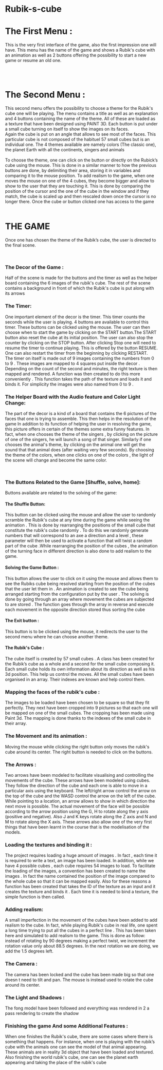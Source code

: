 # Rubik-s-cube
<h1>The First Menu :</h1>
<p>This is the very first interface of the game, also the first
impression one will have. This menu has the name of the game
and shows a Rubik's cube with an animation as well as 2
buttons offering the possibility to start a new game or resume
an old one.</p>
<br><br>
<h1>The Second Menu :</h1>
<p>This second menu offers the possibility to choose a theme for
the Rubik's cube one will be playing. The menu contains a title
as well as an explanation and 4 buttons containing the name
of the theme. All of these are loaded as a texture that have
been designed using PAINT 3D. Each button is put under a
small cube turning on itself to show the images on its faces.<br>
Again the cube is put on an angle that allows to see most of the faces. This particular cube is
not composed of the habituel 57 small cubes but is an individual one. The 4 themes available
are namely colors (The classic one), the planet Earth with all the continents, singers and
animals
<br><br>
To choose the theme, one can click on the button or directly on the Rubick’s cube using the
mouse. This is done in a similar manner to how the previous buttons are done, by delimiting
their area, storing it in variables and comparing it to the mouse position. To add realism to the
game, when one moves the mouse on one of the 4 cubes, they become bigger and allow to
show to the user that they are touching it. This is done by comparing the position of the cursor
and the one of the cube in the window and if they match, the cube is scaled up and then
rescaled down once the cursor is no longer there.
Once the cube or button clicked one has access to the game
<br><br>
<h1>THE GAME</h1>
<p>Once one has chosen the theme of the Rubik’s cube, the
user is directed to the final scene.<p><br>
<h3>The Decor of the Game :</h3>
<p>Half of the scene is made for the buttons and the timer as well
as the helper board containing the 6 images of the rubik's
cube. The rest of the scene contains a background in front of which the Rubik's cube is put
along with its arrows</p>

<h3>The Timer:</h3>
<p>One important element of the decor is the timer. This timer counts the seconds while the user is
playing. 4 buttons are available to control this timer. These buttons can be clicked using the
mouse. The user can then choose when to start the game by clicking on the START button.The
START button also reset the cube at its initial position. The user can also stop the counter by
clicking on the STOP button. After clicking Stop one will need to resume the timer to continue
playing. This is offered by the button RESUME. One can also restart the timer from the
beginning by clicking RESTART.<br>
The timer on itself is made out of 9 images containing the numbers from 0 to 9 . These images
are mapped to 4 squares put inside the decor . Depending on the count of the second and
minutes, the right texture is then mapped and rendered. A function was then created to do this
more conveniently . This function takes the path of the texture and loads it and binds it. For
simplicity the images were also named from 0 to 9 .<br>
<h3>The Helper Board with the Audio feature and Color Light Change:</h3>
<p>The part of the decor is a kind of a board that contains the 6 pictures of the faces that one is
trying to assemble. This then helps in the resolution of the game
In addition to its function of helping the user in resolving the game, this picture offers in certain
of the themes some extra funny features. In fact, when one chooses the theme of the singers ,
by clicking on the picture of one of the singers, he will launch a song of that singer.
Similarly if one chooses the animal's theme, by clicking on the animal one will get the sound
that that animal does (after waiting very few seconds). By choosing the theme of the colors,
when one clicks on one of the colors , the light of the scene will change and become the same
color.</p>
<br>
<h3>The Buttons Related to the Game [Shuffle, solve, home]:</h3>
<p> Buttons available are related to the solving of the game:<p>
<h4>The Shuffle Button:</h4>
<p>This button can be clicked using the mouse and allow the user to randomly scramble the
Rubik's cube at any time during the game while seeing the animation . This is done by
rearranging the positions of the small cube that constitute the rubik's cube randomly . To do this
we randomly generate numbers that will correspond to an axe a direction and a level , these
parameter will then be used to activate a function that will twist a random part of the cube .While
rearranging the position of the cubes , the animation of the turning face in different direction is
also done to add realism to the game.</p>
<h4>Solving the Game Button :</h4>
<p>This button allows the user to click on it using the mouse and allows them to see the Rubiks
cube being resolved starting from the position of the cubes that the user let them in . An
animation is created to see the cube being arranged starting from the configuration put by the
user . The solving is done by going through an array where movement the cubes are subjected
to are stored . The function goes through the array in reverse and execute each movement in
the opposite direction stored thus sorting the cube</p>
<h4>The Exit button :</h4>
<p>This button is to be clicked using the mouse, it redirects the user to the second menu where he
can choose another theme.</p>
<h4>The Rubik's Cube :</h4>
<p>The cube itself is created by 57 small cubes .
A class has been created for the Rubik’s cube as a whole and a second for the small cube
composing it.
Each small cube holds its own information about its direction as well as his 3d position. This
help us control the moves.
All the small cubes have been organised in an array. Their indexes are known and help control
them.</p>
<h3>Mapping the faces of the rubik's cube :</h3>
<p>The images to be loaded have been chosen to be square so that they fit perfectly. They next
have been cropped into 9 pictures so that each one will be mapped on one of the small cubes.
The cropping has been made using Paint 3d. The mapping is done thanks to the indexes of the
small cube in their array.</p>
<h3>The Movement and its animation :</h3>
<p>Moving the mouse while clicking the right button only moves the rubik's cube around its center.
The right button is needed to click on the buttons.</p>
<h3>The Arrows :</h3>
<p>Two arrows have been modeled to facilitate visualising and controlling the movements of the
cube. These arrows have been modeled using cubes. They follow the direction of the cube and
each one is able to move in a particular axis using the keyboard. The left/right arrow control the
arrow on the top of the cube and the WASD control the arrow on the left of the cube. While
pointing to a location, an arrow allows to show in which direction the next move is possible. The
actual movement of the face will be possible according to the arrow position using the G, H to
rotate along the y axis (positive and negative). Also J and K keys rotate along the Z axis and N
and M to rotate along the X axis. These arrows also allow one of the very first things that have
been learnt in the course that is the modelisation of the models.</p>
<h3>Loading the textures and binding it :</h3>
<p>The project requires loading a huge amount of images . In fact , each time it is required to write
a text, an image has been loaded. In addition, while we have 4 possible cubes , each cube
requires 54 images to load. To facilitate the loading of the images, a convention has been
created to name the images . In fact the name contained the position of the image compared to
the whole cube so that it can be mapped easily. Also for these reasons a function has been
created that takes the ID of the texture as an input and it creates the texture and binds it . Each
time it is needed to bind a texture, the simple function is then called.</p>
<h3>Adding realism:</h3>

<p>A small imperfection in the movement of the cubes have been added to add realism to the cube.
In fact, while playing Rubik's cube in real life, one spent a long time trying to put all the cubes in
a perfect line . This has been taken here and simulated to add realism to the game. This is done
as follow: instead of rotating by 90 degrees making a perfect twist, we increment the rotation
value only about 88.5 degrees. In the next rotation we are doing, we add the 1.5 degrees left.</p>

<h3>The Camera :</h3>
<p>The camera has been locked and the cube has been made big so that one doesn t need to tilt
and pan. The mouse is instead used to rotate the cube around its center.</p>

<h3>The Light and Shadows :</h3>
<p>The fong model have been followed and everything was rendered in 2 a pass rendering to
create the shadow</p>
<h3>Finishing the game And some Additional Features :</h3>
<p>When one finishes the Rubik's cube, there are some cases where there is something that
happens. For instance, when one is playing with the rubik’s cube with the animals one can see
the model of that animal appearing. These animals are in reality 3d object that have been
loaded and textured.<br>
Also finishing the world rubik's cube, one can see the planet earth
appearing and taking the place of the rubik's cube

